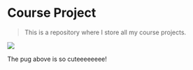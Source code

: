 # Course Project
> This is a repository where I store all my course projects.

![](https://www.cesarsway.com/sites/newcesarsway/files/styles/large_article_preview/public/Warning-signs-that-your-dog-has-a-heart-problem.jpg?itok=f-lAENHi)

The pug above is so cuteeeeeeee!


